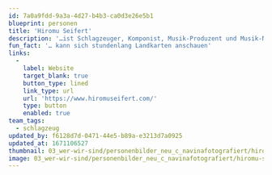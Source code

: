 ```yaml
---
id: 7a0a9fdd-9a3a-4d27-b4b3-ca0d3e26e5b1
blueprint: personen
title: 'Hiromu Seifert'
description: '…ist Schlagzeuger, Komponist, Musik-Produzent und Musik-Nerd und trommelt bei Stegreif gerne die Gruppe zusammen.'
fun_fact: '… kann sich stundenlang Landkarten anschauen'
links:
  -
    label: Website
    target_blank: true
    button_type: lined
    link_type: url
    url: 'https://www.hiromuseifert.com/'
    type: button
    enabled: true
team_tags:
  - schlagzeug
updated_by: f6128d7d-0471-44e5-b89a-e3213d7a0925
updated_at: 1671106527
thumbnail: 03_wer-wir-sind/personenbilder_neu_c_navinafotografiert/hiromu-seifert_(c)_navinafotografiert-5083-b.jpg
image: 03_wer-wir-sind/personenbilder_neu_c_navinafotografiert/hiromu-seifert_(c)_navinafotografiert-5083-b.jpg
---
```


